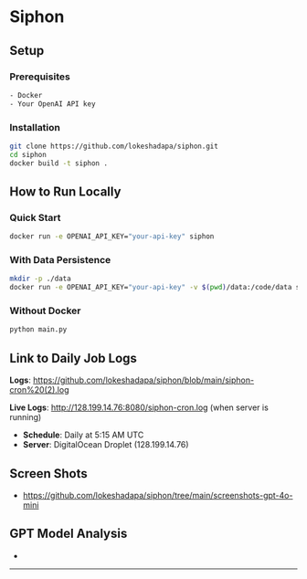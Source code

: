 # Siphon

## Setup

### Prerequisites
```bash
- Docker
- Your OpenAI API key
```

### Installation
```bash
git clone https://github.com/lokeshadapa/siphon.git
cd siphon
docker build -t siphon .
```

## How to Run Locally

### Quick Start
```bash
docker run -e OPENAI_API_KEY="your-api-key" siphon
```

### With Data Persistence
```bash
mkdir -p ./data
docker run -e OPENAI_API_KEY="your-api-key" -v $(pwd)/data:/code/data siphon
```

### Without Docker
```bash
python main.py
```

## Link to Daily Job Logs
**Logs**: https://github.com/lokeshadapa/siphon/blob/main/siphon-cron%20(2).log 

**Live Logs**: http://128.199.14.76:8080/siphon-cron.log (when server is running)

- **Schedule**: Daily at 5:15 AM UTC
- **Server**: DigitalOcean Droplet (128.199.14.76)

## Screen Shots
- https://github.com/lokeshadapa/siphon/tree/main/screenshots-gpt-4o-mini

## GPT Model Analysis
- 
---

